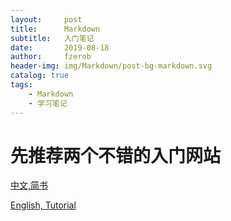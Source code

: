 ```yaml
---
layout:     post
title:      Markdown
subtitle:   入门笔记
date:       2019-08-18
author:     fzerob
header-img: img/Markdown/post-bg-markdown.svg
catalog: true
tags:
    - Markdown
    - 学习笔记
---
```


>


# 先推荐两个不错的入门网站
[中文,简书](https://www.jianshu.com/p/1e402922ee32)

[English, Tutorial](https://agea.github.io/tutorial.md/)
